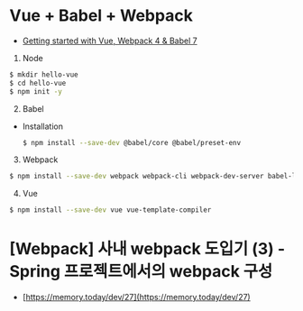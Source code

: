 # Vue + Babel + Webpack
- [Getting started with Vue, Webpack 4 & Babel 7](https://itnext.io/getting-started-with-vue-webpack-4-babel-edd3e577421e)

1. Node
  ```bash
  $ mkdir hello-vue
  $ cd hello-vue
  $ npm init -y
  ```

2. Babel
  - Installation
    ```bash
    $ npm install --save-dev @babel/core @babel/preset-env
    ```

3. Webpack
  ```bash
  $ npm install --save-dev webpack webpack-cli webpack-dev-server babel-loader vue-loader html-webpack-plugin
  ```

4. Vue
  ```bash
  $ npm install --save-dev vue vue-template-compiler
  ```

# [Webpack] 사내 webpack 도입기 (3) - Spring 프로젝트에서의 webpack 구성
- [https://memory.today/dev/27](https://memory.today/dev/27)
